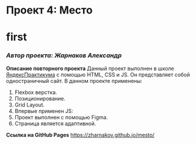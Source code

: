 # Проект 4: Место
# first

### *Автор проекта: Жарнаков Александр*

**Описание повторного проекта**
Данный проект выполнен в школе [ЯндексПрактикума](https://praktikum.yandex.ru/profile/web/) c помощью HTML, CSS и JS.
Он представляет собой одностраничный сайт.
В данном проекте применены:
1. Flexbox верстка.
2. Позиционирование.
3. Grid Layout.
4. Впервые применен JS:
5. Проект выполнен с помощью Figma.
6. Страница является адаптивной.

**Ссылка на GitHub Pages**
https://zharnakov.github.io/mesto/

